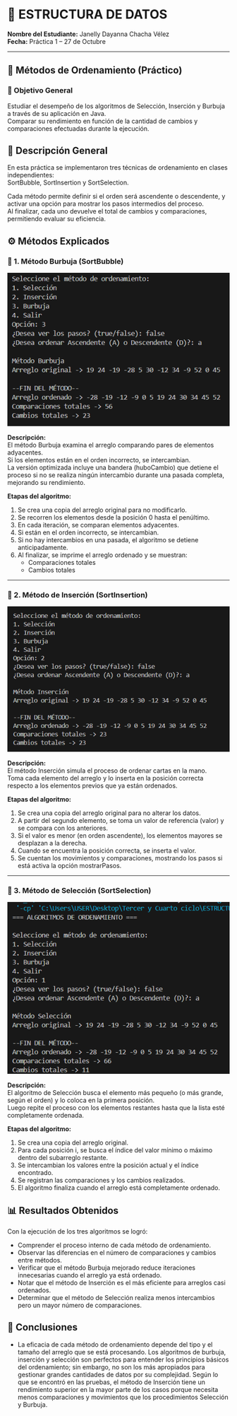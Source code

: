 # 🧩 ESTRUCTURA DE DATOS

**Nombre del Estudiante:** Janelly Dayanna Chacha Vélez  
**Fecha:** Práctica 1 – 27 de Octubre

---

## 🧠 Métodos de Ordenamiento (Práctico)

### 🎯 Objetivo General
Estudiar el desempeño de los algoritmos de Selección, Inserción y Burbuja a través de su aplicación en Java.  
Comparar su rendimiento en función de la cantidad de cambios y comparaciones efectuadas durante la ejecución.


## 📝 Descripción General
En esta práctica se implementaron tres técnicas de ordenamiento en clases independientes:  
SortBubble, SortInsertion y SortSelection.

Cada método permite definir si el orden será ascendente o descendente, y activar una opción para mostrar los pasos intermedios del proceso.  
Al finalizar, cada uno devuelve el total de cambios y comparaciones, permitiendo evaluar su eficiencia.


## ⚙️ Métodos Explicados

### 🔹 1. Método Burbuja (SortBubble)
![alt text](assets/Bubble.png)

**Descripción:**  
El método Burbuja examina el arreglo comparando pares de elementos adyacentes.  
Si los elementos están en el orden incorrecto, se intercambian.  
La versión optimizada incluye una bandera (huboCambio) que detiene el proceso si no se realiza ningún intercambio durante una pasada completa, mejorando su rendimiento.

**Etapas del algoritmo:**
1. Se crea una copia del arreglo original para no modificarlo.  
2. Se recorren los elementos desde la posición 0 hasta el penúltimo.  
3. En cada iteración, se comparan elementos adyacentes.  
4. Si están en el orden incorrecto, se intercambian.  
5. Si no hay intercambios en una pasada, el algoritmo se detiene anticipadamente.  
6. Al finalizar, se imprime el arreglo ordenado y se muestran:
   - Comparaciones totales  
   - Cambios totales  

---

### 🔹 2. Método de Inserción (SortInsertion)
![alt text](assets/Insertion.png)

**Descripción:**  
El método Inserción simula el proceso de ordenar cartas en la mano.  
Toma cada elemento del arreglo y lo inserta en la posición correcta respecto a los elementos previos que ya están ordenados.

**Etapas del algoritmo:**
1. Se crea una copia del arreglo original para no alterar los datos.  
2. A partir del segundo elemento, se toma un valor de referencia (valor) y se compara con los anteriores.  
3. Si el valor es menor (en orden ascendente), los elementos mayores se desplazan a la derecha.  
4. Cuando se encuentra la posición correcta, se inserta el valor.  
5. Se cuentan los movimientos y comparaciones, mostrando los pasos si está activa la opción mostrarPasos.

---

### 🔹 3. Método de Selección (SortSelection)
![alt text](assets/Selection.png)

**Descripción:**  
El algoritmo de Selección busca el elemento más pequeño (o más grande, según el orden) y lo coloca en la primera posición.  
Luego repite el proceso con los elementos restantes hasta que la lista esté completamente ordenada.

**Etapas del algoritmo:**
1. Se crea una copia del arreglo original.  
2. Para cada posición i, se busca el índice del valor mínimo o máximo dentro del subarreglo restante.  
3. Se intercambian los valores entre la posición actual y el índice encontrado.  
4. Se registran las comparaciones y los cambios realizados.  
5. El algoritmo finaliza cuando el arreglo está completamente ordenado.  



## 📊 Resultados Obtenidos

Con la ejecución de los tres algoritmos se logró:

- Comprender el proceso interno de cada método de ordenamiento.  
- Observar las diferencias en el número de comparaciones y cambios entre métodos.  
- Verificar que el método Burbuja mejorado reduce iteraciones innecesarias cuando el arreglo ya está ordenado.  
- Notar que el método de Inserción es el más eficiente para arreglos casi ordenados.  
- Determinar que el método de Selección realiza menos intercambios pero un mayor número de comparaciones.


## 🧭 Conclusiones

- La eficacia de cada método de ordenamiento depende del tipo y el tamaño del arreglo que se está procesando. Los algoritmos de burbuja, inserción y selección son perfectos para entender los principios básicos del ordenamiento; sin embargo, no son los más apropiados para gestionar grandes cantidades de datos por su complejidad. Según lo que se encontró en las pruebas, el método de Inserción tiene un rendimiento superior en la mayor parte de los casos porque necesita menos comparaciones y movimientos que los procedimientos Selección y Burbuja.

